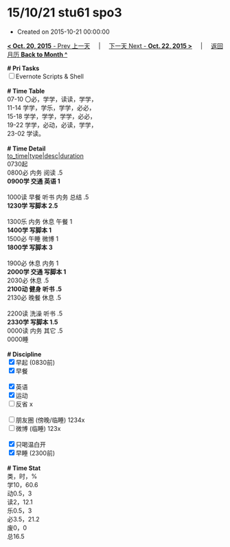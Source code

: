 # 15/10/21 stu61 spo3

- Created on 2015-10-21 00:00:00

[**< Oct. 20, 2015** - Prev 上一天](/lifelogs/2015/10/d20.md) &nbsp; &nbsp; | &nbsp; &nbsp; [下一天 Next - **Oct. 22, 2015 >**](/lifelogs/2015/10/d22.md) &nbsp; &nbsp; |  &nbsp; &nbsp; [返回月历 **Back to Month ^**](/lifelogs/2015/10/index.md)
<br/><div><strong># Pri Tasks</strong></div><div><input type="checkbox"/>Evernote Scripts &amp; Shell</div><div><br/></div><div><b># Time Table</b></div><div>07-10 〇必，学学，读读，学学，</div><div>11-14 学学，学乐，学学，必必，</div><div>15-18 学学，学学，学学，必必，</div><div>19-22 学学，必动，必读，学学，</div><div>23-02 学读。</div><div><br/></div><div><b># Time Detail</b></div><div><u>to_time|type|desc|duration</u></div><div>0730起</div><div>0800必 内务 阅读 .5</div><div><b>0900学 交通 英语 1</b></div><div><b><br/></b></div><div>1000读 早餐 听书 内务 总结 .5</div><div><strong>1230学 写脚本 2.5</strong></div><div><br clear="none"/></div><div>1300乐 内务 休息 午餐 1</div><div><b>1400学 写脚本 1</b></div><div>1500必 午睡 微博 1</div><div><strong>1800学 写脚本 3</strong></div><div><strong><br/></strong></div><div>1900必 休息 内务 1</div><div><b>2000学 交通 写脚本 1</b></div><div>2030必 休息 .5</div><div><b>2100动 健身 听书 .5</b></div><div>2130必 晚餐 休息 .5</div><div><b><br/></b></div><div>2200读 洗澡 听书 .5</div><div><b>2330学 写脚本 1.5</b></div><div>0000读 内务 其它 .5</div><div>0000睡</div><div><br/></div><div><b># Discipline</b></div><div><div><input checked="true" type="checkbox"/>早起 (0830前) </div><div><input checked="true" type="checkbox"/>早餐  </div><div><br/></div><div><input checked="true" type="checkbox"/>英语</div></div><div><input checked="true" type="checkbox"/>运动  </div><div><input type="checkbox"/>反省 x</div><div><br/></div><div><div><input type="checkbox"/>朋友圈 (傍晚/临睡) 1234x</div><div><input type="checkbox"/>微博 (临睡) 123x</div><div><br/></div><div><input checked="true" type="checkbox"/>只喝温白开 </div></div><div><input checked="true" type="checkbox"/>早睡 (2300前) </div><div><br/></div><div><b># Time Stat</b></div><div>类，时，%</div><div>学10，60.6</div><div>动0.5，3</div><div>读2，12.1</div><div>乐0.5，3</div><div>必3.5，21.2</div><div>废0，0</div><div>总16.5</div><div><br/></div>
